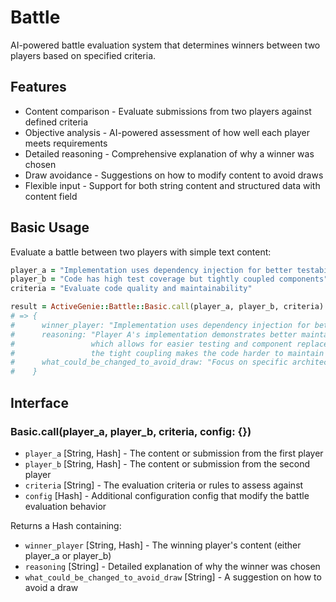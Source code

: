# Battle
AI-powered battle evaluation system that determines winners between two players based on specified criteria.

## Features
- Content comparison - Evaluate submissions from two players against defined criteria
- Objective analysis - AI-powered assessment of how well each player meets requirements
- Detailed reasoning - Comprehensive explanation of why a winner was chosen
- Draw avoidance - Suggestions on how to modify content to avoid draws
- Flexible input - Support for both string content and structured data with content field

## Basic Usage
Evaluate a battle between two players with simple text content:

```ruby
player_a = "Implementation uses dependency injection for better testability"
player_b = "Code has high test coverage but tightly coupled components"
criteria = "Evaluate code quality and maintainability"

result = ActiveGenie::Battle::Basic.call(player_a, player_b, criteria)
# => {
#      winner_player: "Implementation uses dependency injection for better testability",
#      reasoning: "Player A's implementation demonstrates better maintainability through dependency injection, 
#                 which allows for easier testing and component replacement. While Player B has good test coverage, 
#                 the tight coupling makes the code harder to maintain and modify.",
#      what_could_be_changed_to_avoid_draw: "Focus on specific architectural patterns and design principles"
#    }
```

## Interface
### Basic.call(player_a, player_b, criteria, config: {})
- `player_a` [String, Hash] - The content or submission from the first player
- `player_b` [String, Hash] - The content or submission from the second player
- `criteria` [String] - The evaluation criteria or rules to assess against
- `config` [Hash] - Additional configuration config that modify the battle evaluation behavior

Returns a Hash containing:
- `winner_player` [String, Hash] - The winning player's content (either player_a or player_b)
- `reasoning` [String] - Detailed explanation of why the winner was chosen
- `what_could_be_changed_to_avoid_draw` [String] - A suggestion on how to avoid a draw